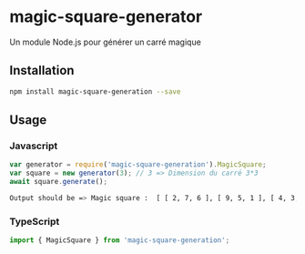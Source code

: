 # magic-square-generator
Un module Node.js pour générer un carré magique
## Installation 
```sh
npm install magic-square-generation --save
```
## Usage
### Javascript
```javascript
var generator = require('magic-square-generation').MagicSquare;
var square = new generator(3); // 3 => Dimension du carré 3*3
await square.generate();
```
```sh
Output should be => Magic square :  [ [ 2, 7, 6 ], [ 9, 5, 1 ], [ 4, 3, 8 ] ]
```
### TypeScript
```typescript
import { MagicSquare } from 'magic-square-generation';
```
